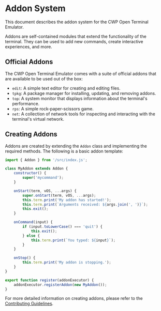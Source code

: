# Addon System

This document describes the addon system for the CWP Open Terminal Emulator.

Addons are self-contained modules that extend the functionality of the terminal. They can be used to add new commands, create interactive experiences, and more.

## Official Addons

The CWP Open Terminal Emulator comes with a suite of official addons that are available to be used out of the box:

*   `edit`: A simple text editor for creating and editing files.
*   `tpkg`: A package manager for installing, updating, and removing addons.
*   `top`: A system monitor that displays information about the terminal's performance.
*   `rps`: A simple rock-paper-scissors game.
*   `net`: A collection of network tools for inspecting and interacting with the terminal's virtual network.

## Creating Addons

Addons are created by extending the `Addon` class and implementing the required methods. The following is a basic addon template:

```javascript
import { Addon } from '/src/index.js';

class MyAddon extends Addon {
    constructor() {
        super('mycommand');
    }

    onStart(term, vOS, ...args) {
        super.onStart(term, vOS, ...args);
        this.term.print('My addon has started!');
        this.term.print(`Arguments received: ${args.join(', ')}`);
        this.exit();
    }

    onCommand(input) {
        if (input.toLowerCase() === 'quit') {
            this.exit();
        } else {
            this.term.print(`You typed: ${input}`);
        }
    }

    onStop() {
        this.term.print('My addon is stopping.');
    }
}

export function register(addonExecutor) {
    addonExecutor.registerAddon(new MyAddon());
}
```

For more detailed information on creating addons, please refer to the [Contributing Guidelines](../CONTRIBUTING.md).
